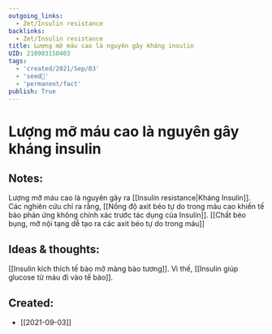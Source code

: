 ```yaml
---
outgoing_links:
  - Zet/Insulin resistance
backlinks:
  - Zet/Insulin resistance
title: Lượng mỡ máu cao là nguyên gây kháng insulin
UID: 210903150403
tags:
  - 'created/2021/Sep/03'
  - 'seed🥜'
  - 'permanent/fact'
publish: True
---
```

# Lượng mỡ máu cao là nguyên gây kháng insulin

## Notes:
Lượng mỡ máu cao là nguyên gây ra [[Insulin resistance|Kháng Insulin]]. Các nghiên cứu chỉ ra rằng, [[Nồng độ axit béo tự do trong máu cao khiến tế bào phản ứng không chính xác trước tác dụng của Insulin]]. [[Chất béo bụng, mỡ nội tạng dễ tạo ra các axit béo tự do trong máu]]

## Ideas & thoughts:
[[Insulin kích thích tế bào mở màng bào tương]]. Vì thế, [[Insulin giúp glucose từ máu đi vào tế bào]].

## Created:
- [[2021-09-03]]
